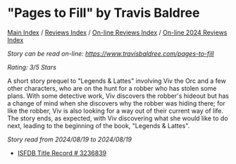 # "Pages to Fill" by Travis Baldree

[Main Index](../../../README.md) / [Reviews Index](../../README.md) / [On-line Reviews Index](../README.md) / [On-line 2024 Reviews Index](README.md)

*Story can be read on-line: <https://www.travisbaldree.com/pages-to-fill>*

*Rating: 3/5 Stars*

A short story prequel to "Legends & Lattes" involving Viv the Orc and a few other characters, who are on the hunt for a robber who has stolen some plans. With some detective work, Viv discovers the robber's hideout but has a change of mind when she discovers why the robber was hiding there; for like the robber, Viv is also looking for a way out of their current way of life. The story ends, as expected, with Viv discovering what she would like to do next, leading to the beginning of the book, "Legends & Lattes".

*Story read from 2024/08/19 to 2024/08/19*

- [ISFDB Title Record # 3236839](https://www.isfdb.org/cgi-bin/title.cgi?3236839)

